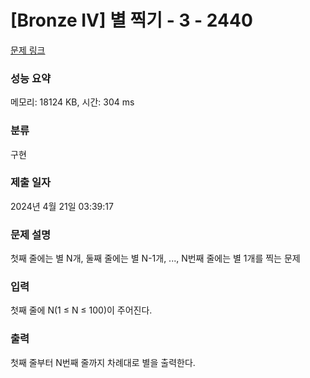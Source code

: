 # [Bronze IV] 별 찍기 - 3 - 2440 

[문제 링크](https://www.acmicpc.net/problem/2440) 

### 성능 요약

메모리: 18124 KB, 시간: 304 ms

### 분류

구현

### 제출 일자

2024년 4월 21일 03:39:17

### 문제 설명

<p>첫째 줄에는 별 N개, 둘째 줄에는 별 N-1개, ..., N번째 줄에는 별 1개를 찍는 문제</p>

### 입력 

 <p>첫째 줄에 N(1 ≤ N ≤ 100)이 주어진다.</p>

### 출력 

 <p>첫째 줄부터 N번째 줄까지 차례대로 별을 출력한다.</p>

